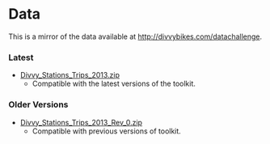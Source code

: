 # Data

This is a mirror of the data available at <http://divvybikes.com/datachallenge>.

### Latest

- [Divvy_Stations_Trips_2013.zip][1]
    - Compatible with the latest versions of the toolkit.     

### Older Versions

- [Divvy_Stations_Trips_2013_Rev_0.zip][2]
    - Compatible with previous versions of toolkit.   [1]: https://github.com/olab-io/divvy_datachallenge_2013_toolkit/raw/master/data/Divvy_Stations_Trips_2013.zip
[2]: https://github.com/olab-io/divvy_datachallenge_2013_toolkit/raw/master/data/Divvy_Stations_Trips_2013_Rev_0.zip
